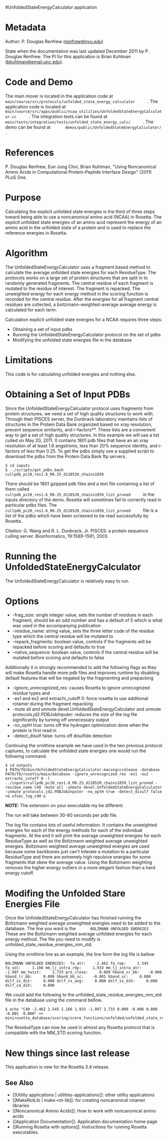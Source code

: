 #UnfoldedStateEnergyCalculator application

Metadata
========

Author: P. Douglas Renfrew (renfrew@nyu.edu)

State when the documentation was last updated December 2011 by P. Douglas Renfrew. The PI for this application is Brian Kuhlman (bkuhlman@email.unc.edu).

Code and Demo
=============

The main mover is located in the application code at `       main/source/src/protocols/unfolded_state_energy_calculator      ` . The application code is located at `       main/source/src/apps/public/ncaa_utilities/UnfoldedStateEnergyCalculator.cc      ` . The integration tests can be found at `       main/tests/integration/tests/unfolded_state_energy_calc/      ` . The demo can be found at `       demos/public/UnfoldedStateEnergyCalculator/      ` .

References
==========

P. Douglas Renfrew, Eun Jung Choi, Brian Kuhlman, "Using Noncanonical Amino Acids in Computational Protein-Peptide Interface Design" (2011) PLoS One.

Purpose
===========================================

Calculating the explicit unfolded state energies is the third of three steps toward being able to use a noncanonical amino acid (NCAA) in Rosetta. The explicit unfolded state energies of an amino acid represent the energy of an amino acid in the unfolded state of a protein and is used to replace the reference energies in Rosetta.

Algorithm
=========

The UnfoldedStateEnergyCalculator uses a fragment based method to calculate the average unfolded state energies for each ResidueType. The protocols works on a large set of protein structures that are split in to randomly generated fragments. The central residue of each fragment is mutated to the residue of interest. The fragment is repacked. The unweighted energy for each energy method in the scoring function is recorded for the central residue. After the energies for all fragment central residues are collected, a boltzmann-weighted-average average energy is calculated for each term.

Calculation explicit unfolded state energies for a NCAA requires three steps:

-   Obtaining a set of input pdbs
-   Running the UnfoldedStateEnergyCalculator protocol on the set of pdbs
-   Modifying the unfolded state energies file in the database

Limitations
===========

This code is for calculating unfolded energies and nothing else.

Obtaining a Set of Input PDBs
=============================

Since the UnfoldedStateEnergyCalculator protocol uses fragments from protein structures, we need a set of high quality structures to work with. Through their PISCES server, the Dunbrack laboratory maintains lists of structures in the Protein Data Bank organized based on xray resolution, precent sequence similarity, and r-factors\*\*. These lists are a convenient way to get a set of high quality structures. In this example we will use a list culled on May 20, 2011. It contains 1801 pdb files that have an an xray resolution of at least 1.6 angstroms, less than 20% sequence identity, and r-factors of less than 0.25. To get the pdbs simply use a supplied script to download the pdbs from the Protein Data Bank ftp servers.

```
$ cd inputs
$ ../scripts/get_pdbs.bash cullpdb_pc20_res1.6_R0.25_d110520_chains1859
```

There should be 1801 gzipped pdb files and a text file containing a list of them called `       cullpdb_pc20_res1.6_R0.25_d110520_chains1859_list_pruned      ` in the inputs directory of the demo. Rosetta will sometimes fail to correctly read in particular pdbs files. The `       cullpdb_pc20_res1.6_R0.25_d110520_chains1859_list_pruned      ` file is a list of the pdbs which have been screened to be read successfully by Rosetta.

Citation: G. Wang and R. L. Dunbrack, Jr. PISCES: a protein sequence culling server. Bioinformatics, 19:1589-1591, 2003.

Running the UnfoldedStateEnergyCalculator
=========================================

The UnfoldedStateEnergyCalculator is relatively easy to run.

Options
=======

-   -frag\_size: single integer value, sets the number of residues in each fragment, should be an odd number and has a default of 5 which is what was used in the accompanying publication
-   -residue\_name: string value, sets the three letter code of the residue type which the central residue will be mutated to
-   -repack\_fragments: boolean value, controls if the fragments will be repacked before scoring and defaults to true
-   -native\_sequence: boolean value, controls if the central residue will be mutated before scoring and defaults to false

Additionally it is strongly recommended to add the following flags as they will make Rosetta handle more pdb files and improves runtime by disabling default features that will be negated by the fragmenting and prepacking

-   -ignore\_unrecognized\_res: causes Rosetta to ignore unrecognized residue types and
-   -ex1 and ex2 and extrachi\_cutoff 0: force rosetta to use additional rotamer during the fragment repacking
-   -mute all and unmute devel.UnfoldedStateEnergyCalculator and unmute protocols.jd2.PDBJobInputer: reduces the size of the log file significantly by turning off unnecessary output
-   -no\_optH true: turns off the hydrogen optimization done when the protein is first read in
-   -detect\_disulf false: turns off disulfide detection

Continuing the ornithine example we have used in the two previous protocol captures, to calculate the unfolded state energies one would run the following command.

```
$ cd outputs
$ PATH/TO/bin/UnfoldedStateEnergyCalculator.macosgccrelease -database PATH/TO/rosetta/main/database -ignore_unrecognized_res -ex1 -ex2 -extrachi_cutoff 0 -l ../inputs/cullpdb_pc20_res1.6_R0.25_d110520_chains1859_list_pruned -residue_name C40 -mute all -unmute devel.UnfoldedStateEnergyCalculator -unmute protocols.jd2.PDBJobInputer -no_optH true -detect_disulf false >& ufsec_log_c40 &
```

**NOTE:** The extension on your executable my be different.

The run will take between 30-60 seconds per pdb file.

The log file contains lots of useful information. It contains the unweighted energies for each of the energy methods for each of the individual fragments. At the end it will print the average unweighted energies for each ResidueType as well as the Boltzmann weighted average unweighted energies. Boltzmann weighted average unweighted energies are used because some backbones just can't tolerate a mutation to a particular ResidueType and there are extremely high repulsive energies for some fragments that skew the average value. Using the Boltzmann weighting removes the higher energy outliers in a more elegant fashion than a hard energy cutoff.

Modifing the Unfolded Stare Energies File
=========================================

Once the UnfoldedStateEnergyCalculator has finished running the Boltzmann weighted average unweighted energies need to be added to the database. The line you want is the `       BOLZMANN UNFOLDED ENERGIES      ` . These are the Boltzmann weighted average unfolded energies for each energy method. The file you need to modify is unfolded\_state\_residue\_energies\_mm\_std.

Using the ornithine line as an example, the line form the log file is bellow

```
BOLZMANN UNFOLDED ENERGIES:  fa_atr:    -2.462 fa_rep:     1.545 fa_sol:     1.166 mm_lj_intra_rep:     1.933 mm_lj_intra_atr:    -1.997 mm_twist:     2.733 pro_close:     0.009 hbond_sr_bb:    -0.006 hbond_lr_bb:     0.000 hbond_bb_sc:    -0.001 hbond_sc:     0.000 dslf_ss_dst:     0.000 dslf_cs_ang:     0.000 dslf_ss_dih:     0.000 dslf_ca_dih:     0.000
```

We could add the following to the unfolded\_state\_residue\_energies\_mm\_std file in the database using the command bellow.

```
$ echo "C40 -2.462 1.545 1.166 1.933 -1.997 2.733 0.009 -0.006 0.000 -0.001  0.000" >> minirosetta_database/scoring/score_functions/unfolded/unfolded_state_residue_energies_mm_std
```

The ResidueType can now be used in almost any Rosetta protocol that is compatible with the MM\_STD scoring function.

New things since last release
=============================

This application is new for the Rosetta 3.4 release.

## See Also

* [[Utility applications | utilities-applications]]: other utility applications
* [[MakeRotLib | make-rot-lib]]: for creating noncanonical rotamer libraries
* [[Noncanonical Amino Acids]]: How to work with noncanonical amino acids
* [[Application Documentation]]: Application documentation home page
* [[Running Rosetta with options]]: Instructions for running Rosetta executables.
